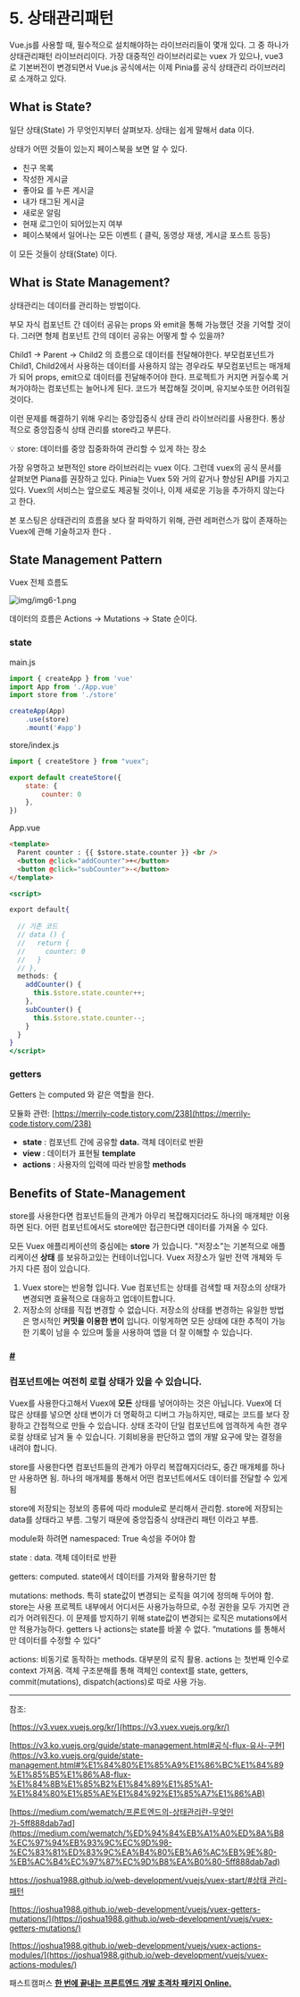 # 5. 상태관리패턴

Vue.js를 사용할 때, 필수적으로 설치해야하는 라이브러리들이 몇개 있다. 그 중 하나가 상태관리패턴 라이브러리이다. 가장 대중적인 라이브러리로는 vuex 가 있으나, vue3 로 기본버전이 변경되면서 Vue.js 공식에서는 이제 Pinia를 공식 상태관리 라이브러리로 소개하고 있다.

## What is State?

일단 상태(State) 가 무엇인지부터 살펴보자. 상태는 쉽게 말해서 data 이다.

상태가 어떤 것들이 있는지 페이스북을 보면 알 수 있다.

- 친구 목록
- 작성한 게시글
- 좋아요 를 누른 게시글
- 내가 태그된 게시글
- 새로운 알림
- 현재 로그인이 되어있는지 여부
- 페이스북에서 일어나는 모든 이벤트 ( 클릭, 동영상 재생, 게시글 포스트 등등)

이 모든 것들이 상태(State) 이다.

## What is State Management?

상태관리는 데이터를 관리하는 방법이다.

부모 자식 컴포넌트 간 데이터 공유는 props 와 emit을 통해 가능했던 것을 기억할 것이다. 그러면 형제 컴포넌트 간의 데이터 공유는 어떻게 할 수 있을까?

Child1 → Parent → Child2 의 흐름으로 데이터를 전달해야한다. 부모컴포넌트가 Child1, Child2에서 사용하는 데이터를 사용하지 않는 경우라도 부모컴포넌트는 매개체가 되어 props, emit으로 데이터를 전달해주어야 한다. 프로젝트가 커지면 커질수록 거쳐가야하는 컴포넌트는 늘어나게 된다. 코드가 복잡해질 것이며, 유지보수또한 어려워질 것이다.

이런 문제를 해결하기 위해 우리는 중앙집중식 상태 관리 라이브러리를 사용한다. 통상적으로 중앙집중식 상태 관리를 store라고 부른다.

<aside>
💡 store: 데이터를 중앙 집중화하여 관리할 수 있게 하는 장소

</aside>

가장 유명하고 보편적인 store 라이브러리는 vuex 이다. 그런데 vuex의 공식 문서를 살펴보면 Piana를 권장하고 있다. Pinia는 Vuex 5와 거의 같거나 향상된 API를 가지고 있다. Vuex의 서비스는 앞으로도 제공될 것이나, 이제 새로운 기능을 추가하지 않는다고 한다.

본 포스팅은 상태관리의 흐름을 보다 잘 파악하기 위해, 관련 레퍼런스가 많이 존재하는 Vuex에 관해 기술하고자 한다 .

## State Management Pattern

Vuex 전체 흐름도

![img/img6-1.png](img/img6-1.png)

데이터의 흐름은 Actions -> Mutations -> State 순이다.

### state

main.js

```jsx
import { createApp } from 'vue'
import App from './App.vue'
import store from './store'

createApp(App)
    .use(store)
    .mount('#app')
```

store/index.js

```jsx
import { createStore } from "vuex";

export default createStore({
    state: {
        counter: 0
    },
})
```

App.vue

```html
<template>
  Parent counter : {{ $store.state.counter }} <br />
  <button @click="addCounter">+</button>
  <button @click="subCounter">-</button>
</template>

```

```jsx
<script>

export default{
  
  // 기존 코드
  // data () {
  //   return {
  //     counter: 0
  //   }
  // },
  methods: {
    addCounter() {
      this.$store.state.counter++;
    },
    subCounter() {
      this.$store.state.counter--;
    }
  }
}
</script>
```

### getters

Getters 는 computed 와 같은 역할을 한다.

모듈화 관련: [https://merrily-code.tistory.com/238](https://merrily-code.tistory.com/238)

- **state** : 컴포넌트 간에 공유할 **data.** 객체 데이터로 반환
- **view** : 데이터가 표현될 **template**
- **actions** : 사용자의 입력에 따라 반응할 **methods**

## **Benefits of State-Management**

store를 사용한다면 컴포넌트들의 관계가 아무리 복잡해지더라도 하나의 매개체만 이용하면 된다. 어떤 컴포넌트에서도 store에만 접근한다면 데이터를 가져올 수 있다.

모든 Vuex 애플리케이션의 중심에는 **store** 가 있습니다. "저장소"는 기본적으로 애플리케이션 **상태** 를 보유하고있는 컨테이너입니다. Vuex 저장소가 일반 전역 개체와 두 가지 다른 점이 있습니다.

1. Vuex store는 반응형 입니다. Vue 컴포넌트는 상태를 검색할 때 저장소의 상태가 변경되면 효율적으로 대응하고 업데이트합니다.
2. 저장소의 상태를 직접 변경할 수 없습니다. 저장소의 상태를 변경하는 유일한 방법은 명시적인 **커밋을 이용한 변이** 입니다. 이렇게하면 모든 상태에 대한 추적이 가능한 기록이 남을 수 있으며 툴을 사용하여 앱을 더 잘 이해할 수 있습니다.

### **[#](https://v3.vuex.vuejs.org/kr/guide/#%E1%84%80%E1%85%A1%E1%84%8C%E1%85%A1%E1%86%BC-%E1%84%83%E1%85%A1%E1%86%AB%E1%84%89%E1%85%AE%E1%86%AB%E1%84%92%E1%85%A1%E1%86%AB-%E1%84%8C%E1%85%A5%E1%84%8C%E1%85%A1%E1%86%BC%E1%84%89%E1%85%A9)**

### **컴포넌트에는 여전히 로컬 상태가 있을 수 있습니다.**

Vuex를 사용한다고해서 Vuex에 **모든** 상태를 넣어야하는 것은 아닙니다. Vuex에 더 많은 상태를 넣으면 상태 변이가 더 명확하고 디버그 가능하지만, 때로는 코드를 보다 장황하고 간접적으로 만들 수 있습니다. 상태 조각이 단일 컴포넌트에 엄격하게 속한 경우 로컬 상태로 남겨 둘 수 있습니다. 기회비용을 판단하고 앱의 개발 요구에 맞는 결정을 내려야 합니다.

store를 사용한다면 컴포넌트들의 관계가 아무리 복잡해지더라도, 중간 매개체를 하나만 사용하면 됨. 하나의 매개체를 통해서 어떤 컴포넌트에서도 데이터를 전달할 수 있게 됨

store에 저장되는 정보의 종류에 따라 module로 분리해서 관리함. store에 저장되는 data를 상태라고 부름. 그렇기 때문에 중앙집중식 상태관리 패턴 이라고 부름.

module화 하려면 namespaced: True 속성을 주어야 함

state : data. 객체 데이터로 반환

getters: computed. state에서 데이터를 가져와 활용하기만 함

mutations: methods. 특히 state값이 변경되는 로직을 여기에 정의해 두어야 함. store는 사용 프로젝트 내부에서 어디서든 사용가능하므로, 수정 권한을 모두 가지면 관리가 어려워진다. 이 문제를 방지하기 위해 state값이 변경되는 로직은 mutations에서만 적용가능하다. getters 나 actions는 state를 바꿀 수 없다. “mutations 를 통해서만 데이터를 수정할 수 있다”

actions: 비동기로 동작하는 methods. 대부분의 로직 활용.  actions 는 첫번째 인수로 context 가져옴. 객체 구조분해를 통해 객체인 context를 state, getters, commit(mutations), dispatch(actions)로 따로   사용 가능.

---

참조:

[https://v3.vuex.vuejs.org/kr/](https://v3.vuex.vuejs.org/kr/)

[https://v3.ko.vuejs.org/guide/state-management.html#공식-flux-유사-구현](https://v3.ko.vuejs.org/guide/state-management.html#%E1%84%80%E1%85%A9%E1%86%BC%E1%84%89%E1%85%B5%E1%86%A8-flux-%E1%84%8B%E1%85%B2%E1%84%89%E1%85%A1-%E1%84%80%E1%85%AE%E1%84%92%E1%85%A7%E1%86%AB)

[https://medium.com/wematch/프론트엔드의-상태관리란-무엇인가-5ff888dab7ad](https://medium.com/wematch/%ED%94%84%EB%A1%A0%ED%8A%B8%EC%97%94%EB%93%9C%EC%9D%98-%EC%83%81%ED%83%9C%EA%B4%80%EB%A6%AC%EB%9E%80-%EB%AC%B4%EC%97%87%EC%9D%B8%EA%B0%80-5ff888dab7ad)

[https://joshua1988.github.io/web-development/vuejs/vuex-start/#상태 관리-패턴](https://joshua1988.github.io/web-development/vuejs/vuex-start/#%EC%83%81%ED%83%9C%20%EA%B4%80%EB%A6%AC-%ED%8C%A8%ED%84%B4)

[https://joshua1988.github.io/web-development/vuejs/vuex-getters-mutations/](https://joshua1988.github.io/web-development/vuejs/vuex-getters-mutations/)

[https://joshua1988.github.io/web-development/vuejs/vuex-actions-modules/](https://joshua1988.github.io/web-development/vuejs/vuex-actions-modules/)

패스트캠퍼스 **[한 번에 끝내는 프론트엔드 개발 초격차 패키지 Online.](https://storage.googleapis.com/static.fastcampus.co.kr/prod/uploads/202106/141528-24/[%ED%8C%A8%EC%8A%A4%ED%8A%B8%EC%BA%A0%ED%8D%BC%EC%8A%A4]-%EA%B5%90%EC%9C%A1%EA%B3%BC%EC%A0%95%EC%86%8C%EA%B0%9C%EC%84%9C-%EC%B4%88%EA%B2%A9%EC%B0%A8-%ED%8C%A8%ED%82%A4%EC%A7%80---%ED%95%9C-%EB%B2%88%EC%97%90-%EB%81%9D%EB%82%B4%EB%8A%94-%ED%94%84%EB%A1%A0%ED%8A%B8%EC%97%94%EB%93%9C-%EA%B0%9C%EB%B0%9C.pdf)**